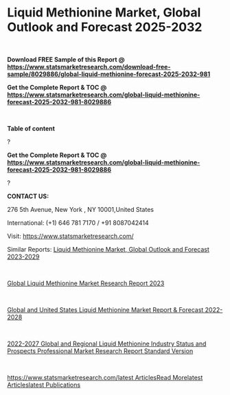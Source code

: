 <h1>Liquid Methionine Market, Global Outlook and Forecast 2025-2032</h1><br/><p><strong>Download FREE Sample of this Report @ <a href="https://www.statsmarketresearch.com/download-free-sample/8029886/global-liquid-methionine-forecast-2025-2032-981">https://www.statsmarketresearch.com/download-free-sample/8029886/global-liquid-methionine-forecast-2025-2032-981</a></strong></p>
 
 
 
 <div><b>Get the Complete Report & TOC @ <a href="https://www.statsmarketresearch.com/global-liquid-methionine-forecast-2025-2032-981-8029886">https://www.statsmarketresearch.com/global-liquid-methionine-forecast-2025-2032-981-8029886</a></b></div>
 
 
 
 <p><br />
 
 <b>Table of content</b></p>
 
 
 
 <p>? </p>
 
 
 
 <div><b>Get the Complete Report & TOC @ <a href="https://www.statsmarketresearch.com/global-liquid-methionine-forecast-2025-2032-981-8029886">https://www.statsmarketresearch.com/global-liquid-methionine-forecast-2025-2032-981-8029886</a></b></div>
 
 
 
 <p>? </p>
 
 
 
 <p><b>CONTACT US:</b><br />
 
 276 5th Avenue, New York , NY 10001,United States<br />
 
 International: (+1) 646 781 7170 / +91 8087042414<br />
 
 Visit: <a href="https://www.statsmarketresearch.com/">https://www.statsmarketresearch.com/</a><br />
 
 Similar Reports: <a href="https://www.statsmarketresearch.com/global-liquid-methionine-forecast-2025-2032-981-8029886">Liquid Methionine Market, Global Outlook and Forecast 2023-2029</a><br />
 
 <br />
 
 <a href="https://www.statsmarketresearch.com/global-liquid-methionine-forecast-2025-2032-981-8029886">Global Liquid Methionine Market Research Report 2023</a><br />
 
 <br />
 
 <a href="https://www.statsmarketresearch.com/global-liquid-methionine-forecast-2025-2032-981-8029886">Global and United States Liquid Methionine Market Report & Forecast 2022-2028</a><br />
 
 <br />
 
 <a href="https://www.statsmarketresearch.com/global-liquid-methionine-forecast-2025-2032-981-8029886">2022-2027 Global and Regional Liquid Methionine Industry Status and Prospects Professional Market Research Report Standard Version</a><br />
 
 <br />
 
 <a href="https://gyeongbokgung.com">https://www.statsmarketresearch.com/</a><a href="https://hallyeomaritime.com">latest Articles</a><a href="https://jingwansa.com">Read More</a><a href="https://nguoiviet.jp/">latest Articles</a><a href="https://www.intelmarketresearch.com/">latest Publications</a></p>